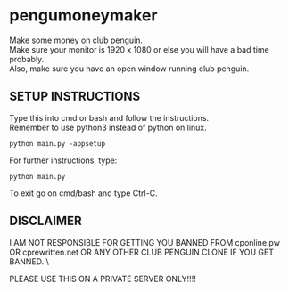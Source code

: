 # pengumoneymaker
Make some money on club penguin. \
Make sure your monitor is 1920 x 1080 or else you will have a bad time probably. \
Also, make sure you have an open window running club penguin.

## SETUP INSTRUCTIONS
Type this into cmd or bash and follow the instructions. \
Remember to use python3 instead of python on linux.

    python main.py -appsetup

For further instructions, type:

    python main.py

To exit go on cmd/bash and type Ctrl-C.

## DISCLAIMER
I AM NOT RESPONSIBLE FOR GETTING YOU BANNED FROM cponline.pw OR cprewritten.net OR ANY OTHER CLUB PENGUIN CLONE IF YOU GET BANNED. \

PLEASE USE THIS ON A PRIVATE SERVER ONLY!!!!
